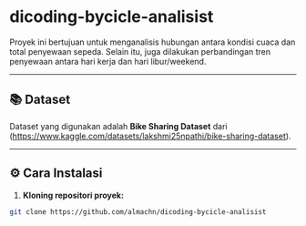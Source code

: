 # dicoding-bycicle-analisist

Proyek ini bertujuan untuk menganalisis hubungan antara kondisi cuaca dan total penyewaan sepeda. Selain itu, juga dilakukan perbandingan tren penyewaan antara hari kerja dan hari libur/weekend.

---

## 📚 Dataset

Dataset yang digunakan adalah **Bike Sharing Dataset** dari (https://www.kaggle.com/datasets/lakshmi25npathi/bike-sharing-dataset).

---

## ⚙️ Cara Instalasi

1. **Kloning repositori proyek:**

```bash
git clone https://github.com/almachn/dicoding-bycicle-analisist

